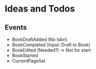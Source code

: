 # Ideas and Todos

## Events

* BookDraftAdded (No Isbn)
* BookCompleted (Input: Draft to Book)
* BookEdited (Needed?) -> Not for start
* BookStarted
* CurrentPageSet

